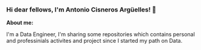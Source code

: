 ### Hi dear fellows, I'm Antonio Cisneros Argüelles! 👋

**About me:**

I'm a Data Engineer, I'm sharing some repositories which contains personal and professinials activites and project since I started my path on Data.


<!--
**Antonio-Cisneros/Antonio-Cisneros** is a ✨ _special_ ✨ repository because its `README.md` (this file) appears on your GitHub profile.

Here are some ideas to get you started:

- 🔭 I’m currently working on ...
- 🌱 I’m currently learning ...
- 👯 I’m looking to collaborate on ...
- 🤔 I’m looking for help with ...
- 💬 Ask me about ...
- 📫 How to reach me: ...
- 😄 Pronouns: ...
- ⚡ Fun fact: ...
-->
